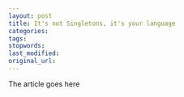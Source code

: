 ```yaml
---
layout: post
title: It's not Singletons, it's your language
categories:
tags:
stopwords:
last_modified:
original_url: 
---
```


The article goes here

